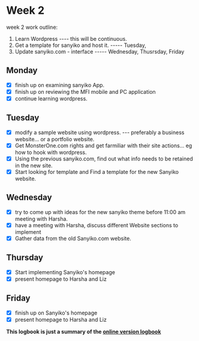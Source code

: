 # Week 2
week 2 work outline: 
1. Learn Wordpress  ---- this will be continuous.
2. Get a template for sanyiko and host it.   ----- Tuesday, 
3. Update sanyiko.com - interface            ----- Wednesday, Thusrsday, Friday

## Monday
- [x] finish up on examining sanyiko App.
- [x] finish up on reviewing the MFI mobile and PC application
- [x] continue learning wordpress.

## Tuesday
- [x] modify a sample website using wordpress. --- preferably a business website... or a portfolio website.
- [x] Get MonsterOne.com rights and get farmiliar with their site actions... eg how to hook with wordpress.
- [x] Using the previous sanyiko.com, find out what info needs to be retained in the new site.
- [x] Start looking for template and Find a template for the new Sanyiko website.

## Wednesday
- [x] try to come up with ideas for the new sanyiko theme before 11:00 am meeting with Harsha.
- [x] have a meeting with Harsha, discuss different Website sections to implement
- [x] Gather data from the old Sanyiko.com website.

## Thursday
- [x] Start implementing Sanyiko's homepage
- [x] present homepage to Harsha and Liz

## Friday
- [x] finish up on Sanyiko's homepage
- [x] present homepage to Harsha and Liz

**This logbook is just a summary of the [online version logbook](https://kiarie404.github.io/Attachment_journal/)**


